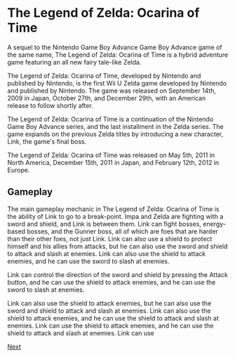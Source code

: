 # The Legend of Zelda: Ocarina of Time

A sequel to the Nintendo Game Boy Advance Game Boy Advance game of the same name, The Legend of Zelda: Ocarina of Time is a hybrid adventure game featuring an all new fairy tale-like Zelda.

The Legend of Zelda: Ocarina of Time, developed by Nintendo and published by Nintendo, is the first Wii U Zelda game developed by Nintendo and published by Nintendo. The game was released on September 14th, 2009 in Japan, October 27th, and December 29th, with an American release to follow shortly after.  
  

The Legend of Zelda: Ocarina of Time is a continuation of the Nintendo Game Boy Advance series, and the last installment in the Zelda series. The game expands on the previous Zelda titles by introducing a new character, Link, the game's final boss.  
  

The Legend of Zelda: Ocarina of Time was released on May 5th, 2011 in North America, December 15th, 2011 in Japan, and February 12th, 2012 in Europe.

## Gameplay

The main gameplay mechanic in The Legend of Zelda: Ocarina of Time is the ability of Link to go to a break-point. Impa and Zelda are fighting with a sword and shield, and Link is between them. Link can fight bosses, energy-based bosses, and the Gunner boss, all of which are foes that are harder than their other foes, not just Link. Link can also use a shield to protect himself and his allies from attacks, but he can also use the sword and shield to attack and slash at enemies. Link can also use the shield to attack enemies, and he can use the sword to slash at enemies.   
  
 Link can control the direction of the sword and shield by pressing the Attack button, and he can use the shield to attack enemies, and he can use the sword to slash at enemies.   
  
 Link can also use the shield to attack enemies, but he can also use the sword and shield to attack and slash at enemies.   Link can also use the shield to attack enemies, and he can use the shield to attack and slash at enemies.      Link can use the shield to attack enemies, and he can use the shield to attack and slash at enemies.     Link can use

[Next](470.md)